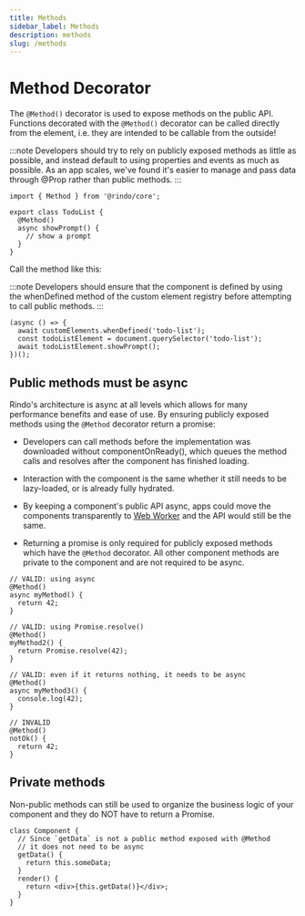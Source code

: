 ```yaml
---
title: Methods
sidebar_label: Methods
description: methods
slug: /methods
---
```


# Method Decorator

The `@Method()` decorator is used to expose methods on the public API. Functions decorated with the `@Method()` decorator can be called directly from the element, i.e. they are intended to be callable from the outside!

:::note
Developers should try to rely on publicly exposed methods as little as possible, and instead default to using properties and events as much as possible. As an app scales, we've found it's easier to manage and pass data through @Prop rather than public methods.
:::

```tsx
import { Method } from '@rindo/core';

export class TodoList {
  @Method()
  async showPrompt() {
    // show a prompt
  }
}
```

Call the method like this:

:::note
Developers should ensure that the component is defined by using the whenDefined method of the custom element registry before attempting to call public methods.
:::

```tsx
(async () => {
  await customElements.whenDefined('todo-list');
  const todoListElement = document.querySelector('todo-list');
  await todoListElement.showPrompt();
})();
```

## Public methods must be async

Rindo's architecture is async at all levels which allows for many performance benefits and ease of use. By ensuring publicly exposed methods using the `@Method` decorator return a promise:

- Developers can call methods before the implementation was downloaded without componentOnReady(), which queues the method calls and resolves after the component has finished loading.

- Interaction with the component is the same whether it still needs to be lazy-loaded, or is already fully hydrated.

- By keeping a component's public API async, apps could move the components transparently to [Web Worker](https://developer.mozilla.org/en-US/docs/Web/API/Web_Workers_API) and the API would still be the same.

- Returning a promise is only required for publicly exposed methods which have the `@Method` decorator. All other component methods are private to the component and are not required to be async.

```tsx
// VALID: using async
@Method()
async myMethod() {
  return 42;
}

// VALID: using Promise.resolve()
@Method()
myMethod2() {
  return Promise.resolve(42);
}

// VALID: even if it returns nothing, it needs to be async
@Method()
async myMethod3() {
  console.log(42);
}

// INVALID
@Method()
notOk() {
  return 42;
}
```

## Private methods

Non-public methods can still be used to organize the business logic of your component and they do NOT have to return a Promise.

```tsx
class Component {
  // Since `getData` is not a public method exposed with @Method
  // it does not need to be async
  getData() {
    return this.someData;
  }
  render() {
    return <div>{this.getData()}</div>;
  }
}
```
